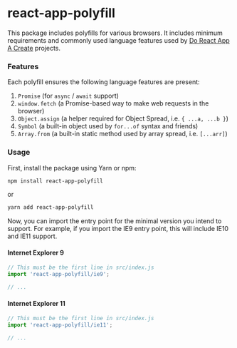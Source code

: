 # react-app-polyfill

This package includes polyfills for various browsers.
It includes minimum requirements and commonly used language features used by [Do React App A Create](https://github.com/peterkhayes/do-react-app-a-create) projects.

### Features

Each polyfill ensures the following language features are present:

1. `Promise` (for `async` / `await` support)
1. `window.fetch` (a Promise-based way to make web requests in the browser)
1. `Object.assign` (a helper required for Object Spread, i.e. `{ ...a, ...b }`)
1. `Symbol` (a built-in object used by `for...of` syntax and friends)
1. `Array.from` (a built-in static method used by array spread, i.e. `[...arr]`)

### Usage

First, install the package using Yarn or npm:

```bash
npm install react-app-polyfill
```

or

```bash
yarn add react-app-polyfill
```

Now, you can import the entry point for the minimal version you intend to support. For example, if you import the IE9 entry point, this will include IE10 and IE11 support.

#### Internet Explorer 9

```js
// This must be the first line in src/index.js
import 'react-app-polyfill/ie9';

// ...
```

#### Internet Explorer 11

```js
// This must be the first line in src/index.js
import 'react-app-polyfill/ie11';

// ...
```
